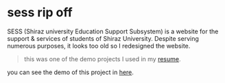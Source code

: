 # sess rip off

SESS (Shiraz university Education Support Subsystem) is a website for the support & services of students of Shiraz University. Despite serving numerous purposes, it looks too old so I redesigned the website.

> this was one of the demo projects I used in my [resume](https://hessamcheraghi.github.io/resume-old-v1/).

you can see the demo of this project in [here](https://hessamcheraghi.github.io/sess-rip-off/).
